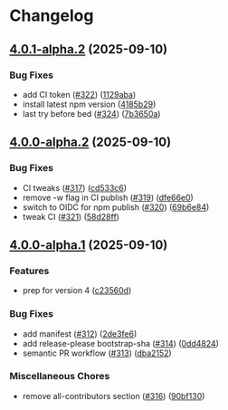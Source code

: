 # Changelog

## [4.0.1-alpha.2](https://github.com/bgub/eta/compare/eta-v4.0.0-alpha.2...eta-v4.0.1-alpha.2) (2025-09-10)


### Bug Fixes

* add CI token ([#322](https://github.com/bgub/eta/issues/322)) ([1129aba](https://github.com/bgub/eta/commit/1129aba061d53d9e2a379b6c86f9b3f453a1b569))
* install latest npm version ([4185b29](https://github.com/bgub/eta/commit/4185b290717cba0fc33e8044f0e6d464d1dce4b6))
* last try before bed ([#324](https://github.com/bgub/eta/issues/324)) ([7b3650a](https://github.com/bgub/eta/commit/7b3650a26a9fd69e4df78a60614ad10164154b2d))

## [4.0.0-alpha.2](https://github.com/bgub/eta/compare/eta-v4.0.0-alpha.1...eta-v4.0.0-alpha.2) (2025-09-10)


### Bug Fixes

* CI tweaks ([#317](https://github.com/bgub/eta/issues/317)) ([cd533c6](https://github.com/bgub/eta/commit/cd533c63a1f03919a68145cb4cdb09a3346e53fa))
* remove -w flag in CI publish ([#319](https://github.com/bgub/eta/issues/319)) ([dfe66e0](https://github.com/bgub/eta/commit/dfe66e022f1763264fe12ce9cc885d85437560ae))
* switch to OIDC for npm publish ([#320](https://github.com/bgub/eta/issues/320)) ([69b6e84](https://github.com/bgub/eta/commit/69b6e8447f6a6f2a3c1923d6ccc521a7a7a37693))
* tweak CI ([#321](https://github.com/bgub/eta/issues/321)) ([58d28ff](https://github.com/bgub/eta/commit/58d28ff6d0b49ce6e7e344e7eb77f00e4937b686))

## [4.0.0-alpha.1](https://github.com/bgub/eta/compare/eta-v3.5.0...eta-v4.0.0-alpha.1) (2025-09-10)


### Features

* prep for version 4 ([c23560d](https://github.com/bgub/eta/commit/c23560debc876aa78725d88b9300c81c92b0a5f4))


### Bug Fixes

* add manifest ([#312](https://github.com/bgub/eta/issues/312)) ([2de3fe6](https://github.com/bgub/eta/commit/2de3fe6716e284963040d282d21605abe4dd273a))
* add release-please bootstrap-sha ([#314](https://github.com/bgub/eta/issues/314)) ([0dd4824](https://github.com/bgub/eta/commit/0dd48248a2737899600084626425b53bfc166130))
* semantic PR workflow ([#313](https://github.com/bgub/eta/issues/313)) ([dba2152](https://github.com/bgub/eta/commit/dba215257c7c286c2fdb84cfc8b055457c56754e))


### Miscellaneous Chores

* remove all-contributors section ([#316](https://github.com/bgub/eta/issues/316)) ([90bf130](https://github.com/bgub/eta/commit/90bf1309ae90b16ee03fbf95b8845c3ceef653e9))
